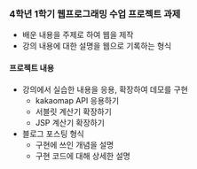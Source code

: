 ### 4학년 1학기 웹프로그래밍 수업 프로젝트 과제
- 배운 내용을 주제로 하여 웹을 제작
- 강의 내용에 대한 설명을 웹으로 기록하는 형식


#### 프로젝트 내용
- 강의에서 실습한 내용을 응용, 확장하여 데모를 구현
 	- kakaomap API 응용하기
	- 서블릿 계산기 확장하기
	- JSP 계산기 확장하기
- 블로그 포스팅 형식
	- 구현에 쓰인 개념을 설명
	- 구현 코드에 대해 상세한 설명
